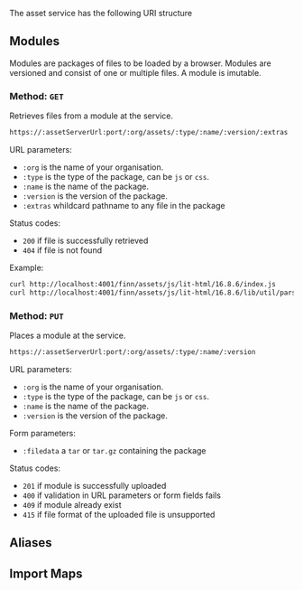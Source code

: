 The asset service has the following URI structure


## Modules

Modules are packages of files to be loaded by a browser. Modules are versioned and consist of one or multiple files. A module is imutable.

### Method: `GET`

Retrieves files from a module at the service.

```bash
https://:assetServerUrl:port/:org/assets/:type/:name/:version/:extras
```

URL parameters:

* `:org` is the name of your organisation.
* `:type` is the type of the package, can be `js` or `css`.
* `:name` is the name of the package.
* `:version` is the version of the package.
* `:extras` whildcard pathname to any file in the package

Status codes:

* `200` if file is successfully retrieved
* `404` if file is not found

Example:

```bash
curl http://localhost:4001/finn/assets/js/lit-html/16.8.6/index.js
curl http://localhost:4001/finn/assets/js/lit-html/16.8.6/lib/util/parser.js
```

### Method: `PUT`

Places a module at the service.

```bash
https://:assetServerUrl:port/:org/assets/:type/:name/:version
```

URL parameters:

* `:org` is the name of your organisation.
* `:type` is the type of the package, can be `js` or `css`.
* `:name` is the name of the package.
* `:version` is the version of the package.

Form parameters:

* `:filedata` a `tar` or `tar.gz` containing the package

Status codes:

* `201` if module is successfully uploaded
* `400` if validation in URL parameters or form fields fails
* `409` if module already exist
* `415` if file format of the uploaded file is unsupported


## Aliases


## Import Maps